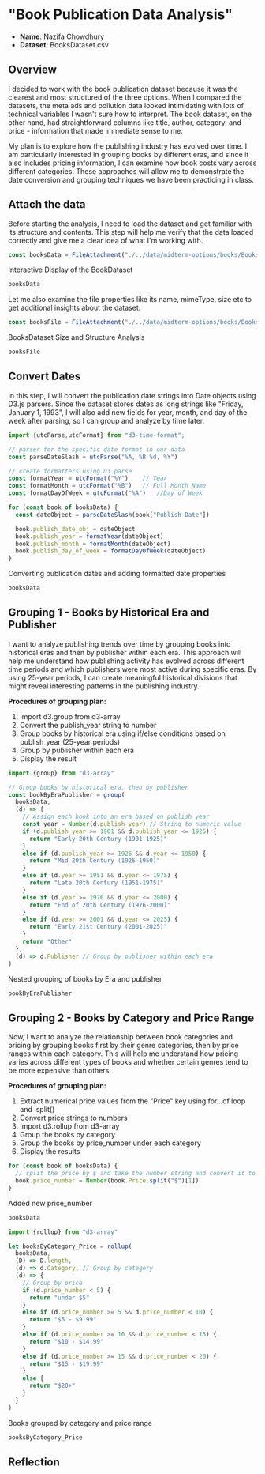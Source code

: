 # "Book Publication Data Analysis"

- **Name**: Nazifa Chowdhury
- **Dataset**: BooksDataset.csv

## Overview

I decided to work with the book publication dataset because it was the clearest and most structured of the three options. When I compared the datasets, the meta ads and pollution data looked intimidating with lots of technical variables I wasn't sure how to interpret. The book dataset, on the other hand, had straightforward columns like title, author, category, and price - information that made immediate sense to me. 

My plan is to explore how the publishing industry has evolved over time. I am particularly interested in grouping books by different eras, and since it also includes pricing information, I can examine how book costs vary across different categories. These approaches will allow me to demonstrate the date conversion and grouping techniques we have been practicing in class.

## Attach the data

Before starting the analysis, I need to load the dataset and get familiar with its structure and contents. This step will help me verify that the data loaded correctly and give me a clear idea of what I'm working with.

```js
const booksData = FileAttachment("./../data/midterm-options/books/BooksDataset.csv").csv({typed: true})
```
<p class="codeblock-caption">
  Interactive Display of the BookDataset
</p>

```js
booksData
```
Let me also examine the file properties like its name, mimeType, size etc to  get additional insights about the dataset:

```js
const booksFile = FileAttachment("./../data/midterm-options/books/BooksDataset.csv")
```

<p class="codeblock-caption">
  BooksDataset Size and Structure Analysis
</p>

```js
booksFile
```

## Convert Dates

In this step, I will convert the publication date strings into Date objects using D3.js parsers. Since the dataset stores dates as long strings like "Friday, January 1, 1993", I will also add new fields for year, month, and day of the week after parsing, so I can group and analyze by time later.

```js
import {utcParse,utcFormat} from "d3-time-format";

// parser for the specific date format in our data
const parseDateSlash = utcParse("%A, %B %d, %Y")

// create formatters using D3 parse
const formatYear = utcFormat("%Y")    // Year
const formatMonth = utcFormat("%B")   // Full Month Name
const formatDayOfWeek = utcFormat("%A")   //Day of Week 

for (const book of booksData) {
  const dateObject = parseDateSlash(book["Publish Date"])

  book.publish_date_obj = dateObject
  book.publish_year = formatYear(dateObject)
  book.publish_month = formatMonth(dateObject)
  book.publish_day_of_week = formatDayOfWeek(dateObject)
}
```
<p class="codeblock-caption">
Converting publication dates and adding formatted date properties
</p>

```js
booksData
```

## Grouping 1 - Books by Historical Era and Publisher

I want to analyze publishing trends over time by grouping books into historical eras and then by publisher within each era. This approach will help me understand how publishing activity has evolved across different time periods and which publishers were most active during specific eras. By using 25-year periods, I can create meaningful historical divisions that might reveal interesting patterns in the publishing industry.

**Procedures of grouping plan:**

1. Import d3.group from d3-array
2. Convert the publish_year string to number
3. Group books by historical era using if/else conditions based on publish_year (25-year periods)
4. Group by publisher within each era
5. Display the result

```js
import {group} from "d3-array"

// Group books by historical era, then by publisher
const bookByEraPublisher = group(
  booksData,
  (d) => {
    // Assign each book into an era based on publish_year
    const year = Number(d.publish_year) // String to numeric value
    if (d.publish_year >= 1901 && d.publish_year <= 1925) {
      return "Early 20th Century (1901-1925)"
    }
    else if (d.publish_year >= 1926 && d.year <= 1950) {
      return "Mid 20th Century (1926-1950)"
    }
    else if (d.year >= 1951 && d.year <= 1975) {
      return "Late 20th Century (1951-1975)"
    }
    else if (d.year >= 1976 && d.year <= 2000) {
      return "End of 20th Century (1976-2000)"
    }
    else if (d.year >= 2001 && d.year <= 2025) {
      return "Early 21st Century (2001-2025)"
    }
    return "Other"
  },
  (d) => d.Publisher // Group by publisher within each era
)
```
<p class="codeblock-caption">
Nested grouping of books by Era and publisher
</p>

```js
bookByEraPublisher
```

## Grouping 2 - Books by Category and Price Range

Now, I want to analyze the relationship between book categories and pricing by grouping books first by their genre categories, then by price ranges within each category. This will help me understand how pricing varies across different types of books and whether certain genres tend to be more expensive than others.

**Procedures of grouping plan:**

1. Extract numerical price values from the "Price" key using for...of loop and .split()
2. Convert price strings to numbers
3. Import d3.rollup from d3-array
4. Group the books by category
5. Group the books by price_number under each category
6. Display the results

```js
for (const book of booksData) {
  // split the price by $ and take the number string and convert it to number
  book.price_number = Number(book.Price.split("$")[1])
}
```
<p class="codeblock-caption">
Added new price_number
</p>

```js
booksData
```

```js
import {rollup} from "d3-array"

let booksByCategory_Price = rollup(
  booksData,
  (D) => D.length,
  (d) => d.Category, // Group by category
  (d) => {
    // Group by price
    if (d.price_number < 5) {
      return "under $5"
    }
    else if (d.price_number >= 5 && d.price_number < 10) {
      return "$5 - $9.99"
    }
    else if (d.price_number >= 10 && d.price_number < 15) {
      return "$10 - $14.99"
    }
    else if (d.price_number >= 15 && d.price_number < 20) {
      return "$15 - $19.99"
    }
    else {
      return "$20+"
    }
  }
)
```

<p class="codeblock-caption">
Books grouped by category and price range
</p>

```js
booksByCategory_Price
```
## Reflection
